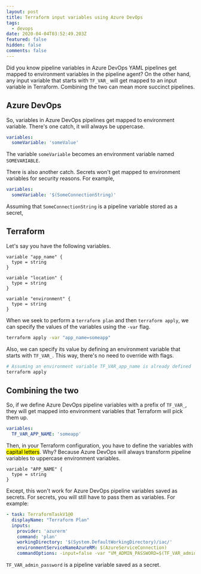 ```yaml
---
layout: post
title: Terraform input variables using Azure DevOps
tags:
  - devops
date: 2020-04-04T03:52:49.203Z
featured: false
hidden: false
comments: false
---
```

Did you know pipeline variables in Azure DevOps YAML pipelines get mapped to environment variables in the pipeline agent? On the other hand, any input variable that starts with `TF_VAR_` will get mapped to an input variable in Terraform. Combining the two can mean more succinct pipelines.

<!--more-->

## Azure DevOps

So, variables in Azure DevOps pipelines get mapped to environment variable. There's one catch, it will always be uppercase. 

```yaml
variables:
  someVariable: 'someValue'
```

The variable `someVariable` becomes an environment variable named `SOMEVARIABLE`.

There is also another catch. Secrets won't get mapped to environment variables for security reasons. For example, 

```yaml
variables:
  someVariable: '$(SomeConnectionString)'
```

Assuming that `SomeConnectionString` is a pipeline variable stored as a secret, 

## Terraform

Let's say you have the following variables.

```hcl
variable "app_name" {
  type = string
}

variable "location" {
  type = string
}

variable "environment" {
  type = string
}
```

When we seek to perform a `terraform plan` and then `terraform apply`, we can specify the values of the variables using the `-var` flag. 

```bash
terraform apply -var "app_name=someapp"
```

Also, we can specify its value by defining an environment variable that starts with `TF_VAR_`. This way, there's no need to override with flags. 

```bash
# Assuming an environment variable TF_VAR_app_name is already defined
terraform apply
```

## Combining the two

So, if we define Azure DevOps pipeline variables with a prefix of `TF_VAR_`, they will get mapped into environment variables that Terraform will pick them up.

```yaml
variables: 
  TF_VAR_APP_NAME: 'someapp'
```

Then, in your Terraform configuration, you have to define the variables with <mark>capital letters</mark>. Why? Because Azure DevOps will always transform pipeline variables to uppercase environment variables.

```hcl
variable "APP_NAME" {
  type = string
}
```

Except, this won't work for Azure DevOps pipeline variables saved as secrets.  For secrets, you will still have to pass them as variables. For example:

```yaml
- task: TerraformTaskV1@0
  displayName: "Terraform Plan"
  inputs:
    provider: 'azurerm'
    command: 'plan'
    workingDirectory: '$(System.DefaultWorkingDirectory)/iac/'
    environmentServiceNameAzureRM: $(AzureServiceConnection)
    commandOptions: -input=false -var "VM_ADMIN_PASSWORD=$(TF_VAR_admin_password)"
```

`TF_VAR_admin_password` is a pipeline variable saved as a secret. 